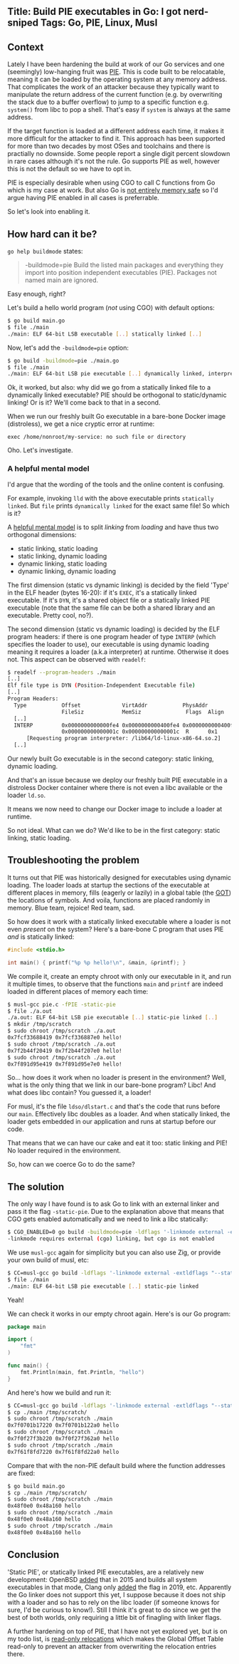 Title: Build PIE executables in Go: I got nerd-sniped
Tags: Go, PIE, Linux, Musl
---

## Context

Lately I have been hardening the build at work of our Go services and one (seemingly) low-hanging fruit was [PIE](https://en.wikipedia.org/wiki/Position-independent_code). This is code built to be relocatable, meaning it can be loaded by the operating system at any memory address. That complicates the work of an attacker because they typically want to manipulate the return address of the current function (e.g. by overwriting the stack due to a buffer overflow) to jump to a specific function e.g. `system()` from libc to pop a shell. That's easy if `system` is always at the same address. 

If the target function is loaded at a different address each time, it makes it more difficult for the attacker to find it. This approach has been supported for more than two decades by most OSes and toolchains and there is practially no downside. Some people report a single digit percent slowdown in rare cases although it's not the rule. Go supports PIE as well, however this is not the default so we have to opt in. 

PIE is especially desirable when using CGO to call C functions from Go which is my case at work. 
But also Go is [not entirely memory safe](https://blog.stalkr.net/2015/04/golang-data-races-to-break-memory-safety.html) so I'd argue having PIE enabled in all cases is preferrable.

So let's look into enabling it.

## How hard can it be?

`go help buildmode` states:

>  -buildmode=pie
>    Build the listed main packages and everything they import into
>    position independent executables (PIE). Packages not named
>    main are ignored.

Easy enough, right?

Let's build a hello world program (*not* using CGO) with default options:

```sh
$ go build main.go
$ file ./main
./main: ELF 64-bit LSB executable [..] statically linked [..]
```

Now, let's add the `-buildmode=pie` option:

```sh
$ go build -buildmode=pie ./main.go
$ file ./main
./main: ELF 64-bit LSB pie executable [..] dynamically linked, interpreter /lib64/ld-linux-x86-64.so.2 [..]
```

Ok, it worked, but also: why did we go from a statically linked file to a dynamically linked executable? PIE should be orthogonal to static/dynamic linking! Or is it? We'll come back to that in a second.

When we run our freshly built Go executable in a bare-bone Docker image (distroless), we get a nice cryptic error at runtime:

```
exec /home/nonroot/my-service: no such file or directory
```

Oho. Let's investigate.

### A helpful mental model

I'd argue that the wording of the tools and the online content is confusing.

For example, invoking `lld` with the above executable prints `statically linked`. But `file` prints `dynamically linked` for the exact same file! So which is it?

A [helpful mental model](https://www.quora.com/Systems-Programming/What-is-the-exact-difference-between-dynamic-loading-and-dynamic-linking/answer/Jeff-Darcy) is to split *linking* from *loading* and have thus two orthogonal dimensions:

- static linking, static loading
- static linking, dynamic loading
- dynamic linking, static loading
- dynamic linking, dynamic loading

The first dimension (static vs dynamic linking) is decided by the field 'Type' in the ELF header (bytes 16-20): if it's `EXEC`, it's a statically linked executable. If it's `DYN`, it's a shared object file or a statically linked PIE executable (note that the same file can be both a shared library and an executable. Pretty cool, no?).

The second dimension (static vs dynamic loading) is decided by the ELF program headers: if there is one program header of type `INTERP` (which specifies the loader to use), our executable is using dynamic loading meaning it requires a loader (a.k.a interpreter) at runtime. Otherwise it does not. This aspect can be observed with `readelf`:

```sh
$ readelf --program-headers ./main
[..]
Elf file type is DYN (Position-Independent Executable file)
[..]
Program Headers:
  Type           Offset             VirtAddr           PhysAddr
                 FileSiz            MemSiz              Flags  Align
  [..]
  INTERP         0x0000000000000fe4 0x0000000000400fe4 0x0000000000400fe4
                 0x000000000000001c 0x000000000000001c  R      0x1
      [Requesting program interpreter: /lib64/ld-linux-x86-64.so.2]
  [..]
```

Our newly built Go executable is in the second category: static linking, dynamic loading.


And that's an issue because we deploy our freshly built PIE executable in a distroless Docker container where there is not even a libc available or the loader `ld.so`. 

It means we now need to change our Docker image to include a loader at runtime.

So not ideal. What can we do? We'd like to be in the first category: static linking, static loading.


## Troubleshooting the problem


It turns out that PIE was historically designed for executables using dynamic loading. 
The loader loads at startup the sections of the executable at different places in memory, fills (eagerly or lazily) in a global table (the [GOT](https://en.wikipedia.org/wiki/Global_Offset_Table)) the locations of symbols. And voila, functions are placed randomly in memory. Blue team, rejoice! Red team, sad.

So how does it work with a statically linked executable where a loader is not even *present* on the system? Here's a bare-bone C program that uses PIE *and* is statically linked:

```c
#include <stdio.h>

int main() { printf("%p %p hello!\n", &main, &printf); }
```

We compile it, create an empty chroot with only our executable in it, and run it multiple times, to observe that the functions `main` and `printf` are indeed loaded in different places of memory each time:

```sh
$ musl-gcc pie.c -fPIE -static-pie
$ file ./a.out
./a.out: ELF 64-bit LSB pie executable [..] static-pie linked [..]
$ mkdir /tmp/scratch
$ sudo chroot /tmp/scratch ./a.out
0x7fcf33688419 0x7fcf336887e0 hello!
$ sudo chroot /tmp/scratch ./a.out
0x7f2b44f20419 0x7f2b44f207e0 hello!
$ sudo chroot /tmp/scratch ./a.out
0x7f891d95e419 0x7f891d95e7e0 hello!
```

So... how does it work when no loader is present in the environment? Well, what is the only thing that we link in our bare-bone program? Libc! And what does libc contain? You guessed it, a loader! 

For musl, it's the file `ldso/dlstart.c` and that's the code that runs before our `main`. Effectively libc doubles as a loader. And when statically linked, the loader gets embedded in our application and runs at startup before our code.

That means that we can have our cake and eat it too: static linking and PIE! No loader required in the environment.


So, how can we coerce Go to do the same?

## The solution

The only way I have found is to ask Go to link with an external linker and pass it the flag `-static-pie`. Due to the explanation above that means that CGO gets enabled automatically and we need to link a libc statically:

```sh
$ CGO_ENABLED=0 go build -buildmode=pie -ldflags '-linkmode external -extldflags "-static-pie"' main.go
-linkmode requires external (cgo) linking, but cgo is not enabled
```

We use `musl-gcc` again for simplicity but you can also use Zig, or provide your own build of musl, etc:

```sh
$ CC=musl-gcc go build -ldflags '-linkmode external -extldflags "--static-pie"' -buildmode=pie main.go
$ file ./main
./main: ELF 64-bit LSB pie executable [..] static-pie linked
```

Yeah!

We can check it works in our empty chroot again. Here's is our Go program:

```go
package main

import (
	"fmt"
)

func main() {
	fmt.Println(main, fmt.Println, "hello")
}
```

And here's how we build and run it:

```sh
$ CC=musl-gcc go build -ldflags '-linkmode external -extldflags "--static-pie"' -buildmode=pie main.go
$ cp ./main /tmp/scratch/
$ sudo chroot /tmp/scratch ./main
0x7f0701b17220 0x7f0701b122a0 hello
$ sudo chroot /tmp/scratch ./main
0x7f0f27f3b220 0x7f0f27f362a0 hello
$ sudo chroot /tmp/scratch ./main
0x7f61f8fd7220 0x7f61f8fd22a0 hello
```

Compare that with the non-PIE default build where the function addresses are fixed:

```sh
$ go build main.go
$ cp ./main /tmp/scratch/
$ sudo chroot /tmp/scratch ./main
0x48f0e0 0x48a160 hello
$ sudo chroot /tmp/scratch ./main
0x48f0e0 0x48a160 hello
$ sudo chroot /tmp/scratch ./main
0x48f0e0 0x48a160 hello
```

## Conclusion

'Static PIE', or statically linked PIE executables, are a relatively new development: OpenBSD [added](https://www.openbsd.org/papers/asiabsdcon2015-pie-slides.pdf) that in 2015 and builds all system executables in that mode, Clang only [added](https://reviews.llvm.org/D58307) the flag in 2019, etc. Apparently the Go linker does not support this yet, I suppose because it does not ship with a loader and so has to rely on the libc loader (if someone knows for sure, I'd be curious to know!). Still I think it's great to do since we get the best of both worlds, only requiring a little bit of finagling with linker flags.

A further hardening on top of PIE, that I have not yet explored yet, but is on my todo list, is [read-only relocations](https://www.redhat.com/en/blog/hardening-elf-binaries-using-relocation-read-only-relro) which makes the Global Offset Table read-only to prevent an attacker from overwriting the relocation entries there.


